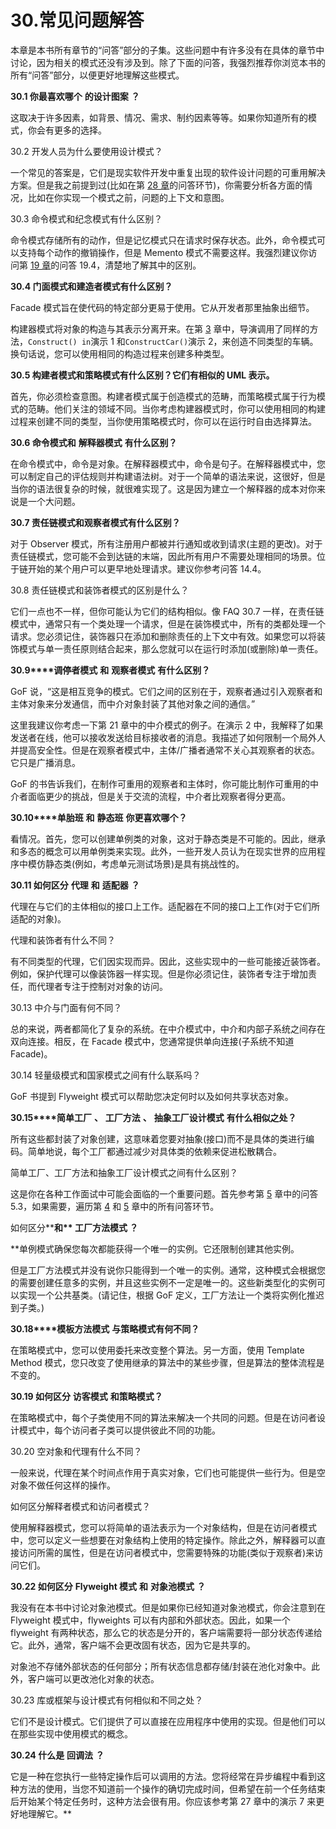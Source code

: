 # 30.常见问题解答

本章是本书所有章节的“问答”部分的子集。这些问题中有许多没有在具体的章节中讨论，因为相关的模式还没有涉及到。除了下面的问答，我强烈推荐你浏览本书的所有“问答”部分，以便更好地理解这些模式。

**30.1 你最喜欢哪个** **的设计图案** **？**

这取决于许多因素，如背景、情况、需求、制约因素等等。如果你知道所有的模式，你会有更多的选择。

30.2 开发人员为什么要使用设计模式？

一个常见的答案是，它们是现实软件开发中重复出现的软件设计问题的可重用解决方案。但是我之前提到过(比如在第 [28 章](28.html)的问答环节)，你需要分析各方面的情况，比如在你实现一个模式之前，问题的上下文和意图。

30.3 命令模式和纪念模式有什么区别？

命令模式存储所有的动作，但是记忆模式只在请求时保存状态。此外，命令模式可以支持每个动作的撤销操作，但是 Memento 模式不需要这样。我强烈建议你访问第 [19 章](19.html)的问答 19.4，清楚地了解其中的区别。

**30.4 门面模式和建造者模式有什么区别？**

Facade 模式旨在使代码的特定部分更易于使用。它从开发者那里抽象出细节。

构建器模式将对象的构造与其表示分离开来。在第 [3](03.html) 章中，导演调用了同样的方法，`Construct() in`演示 1 和`ConstructCar()`演示 2，来创造不同类型的车辆。换句话说，您可以使用相同的构造过程来创建多种类型。

**30.5 构建者模式和策略模式有什么区别？它们有相似的 UML 表示。**

首先，你必须检查意图。构建者模式属于创造模式的范畴，而策略模式属于行为模式的范畴。他们关注的领域不同。当你考虑构建器模式时，你可以使用相同的构建过程来创建不同的类型，当你使用策略模式时，你可以在运行时自由选择算法。

**30.6 命令模式和** **解释器模式** **有什么区别？**

在命令模式中，命令是对象。在解释器模式中，命令是句子。在解释器模式中，您可以制定自己的评估规则并构建语法树。对于一个简单的语法来说，这很好，但是当你的语法很复杂的时候，就很难实现了。这是因为建立一个解释器的成本对你来说是一个大问题。

**30.7 责任链模式和观察者模式有什么区别？**

对于 Observer 模式，所有注册用户都被并行通知或收到请求(主题的更改)。对于责任链模式，您可能不会到达链的末端，因此所有用户不需要处理相同的场景。位于链开始的某个用户可以更早地处理请求。建议你参考问答 14.4。

30.8 责任链模式和装饰者模式的区别是什么？

它们一点也不一样，但你可能认为它们的结构相似。像 FAQ 30.7 一样，在责任链模式中，通常只有一个类处理一个请求，但是在装饰模式中，所有的类都处理一个请求。您必须记住，装饰器只在添加和删除责任的上下文中有效。如果您可以将装饰模式与单一责任原则结合起来，那么您就可以在运行时添加(或删除)单一责任。

**30.9****调停者模式** **和** **观察者模式** **有什么区别？**

GoF 说，“这是相互竞争的模式。它们之间的区别在于，观察者通过引入观察者和主体对象来分发通信，而中介对象封装了其他对象之间的通信。”

这里我建议你考虑一下第 21 章中的中介模式的例子。在演示 2 中，我解释了如果发送者在线，他可以接收发送给目标接收者的消息。我描述了如何限制一个局外人并提高安全性。但是在观察者模式中，主体/广播者通常不关心其观察者的状态。它只是广播消息。

GoF 的书告诉我们，在制作可重用的观察者和主体时，你可能比制作可重用的中介者面临更少的挑战，但是关于交流的流程，中介者比观察者得分更高。

**30.10****单胎班** **和** **静态班** **你更喜欢哪个？**

看情况。首先，您可以创建单例类的对象，这对于静态类是不可能的。因此，继承和多态的概念可以用单例类来实现。此外，一些开发人员认为在现实世界的应用程序中模仿静态类(例如，考虑单元测试场景)是具有挑战性的。

**30.11 如何区分** **代理** **和** **适配器** **？**

代理在与它们的主体相似的接口上工作。适配器在不同的接口上工作(对于它们所适配的对象)。

代理和装饰者有什么不同？

有不同类型的代理，它们因实现而异。因此，这些实现中的一些可能接近装饰者。例如，保护代理可以像装饰器一样实现。但是你必须记住，装饰者专注于增加责任，而代理者专注于控制对对象的访问。

30.13 中介与门面有何不同？

总的来说，两者都简化了复杂的系统。在中介模式中，中介和内部子系统之间存在双向连接。相反，在 Facade 模式中，您通常提供单向连接(子系统不知道 Facade)。

30.14 轻量级模式和国家模式之间有什么联系吗？

GoF 书提到 Flyweight 模式可以帮助您决定何时以及如何共享状态对象。

**30.15****简单工厂** **、** **工厂方法** **、** **抽象工厂设计模式** **有什么相似之处？**

所有这些都封装了对象创建，这意味着您要对抽象(接口)而不是具体的类进行编码。简单地说，每个工厂都通过减少对具体类的依赖来促进松散耦合。

简单工厂、工厂方法和抽象工厂设计模式之间有什么区别？

这是你在各种工作面试中可能会面临的一个重要问题。首先参考第 [5](05.html) 章中的问答 5.3，如果需要，遍历第 [4](04.html) 和 [5](05.html) 章中的所有问答环节。

如何区分****和** **工厂方法模式** **？****

 **单例模式确保您每次都能获得一个唯一的实例。它还限制创建其他实例。

但是工厂方法模式并没有说你只能得到一个唯一的实例。通常，这种模式会根据您的需要创建任意多的实例，并且这些实例不一定是唯一的。这些新类型化的实例可以实现一个公共基类。(请记住，根据 GoF 定义，工厂方法让一个类将实例化推迟到子类。)

**30.18****模板方法模式** **与策略模式有何不同？**

在策略模式中，您可以使用委托来改变整个算法。另一方面，使用 Template Method 模式，您只改变了使用继承的算法中的某些步骤，但是算法的整体流程是不变的。

**30.19 如何区分** **访客模式** **和策略模式？**

在策略模式中，每个子类使用不同的算法来解决一个共同的问题。但是在访问者设计模式中，每个访问者子类可以提供彼此不同的功能。

30.20 空对象和代理有什么不同？

一般来说，代理在某个时间点作用于真实对象，它们也可能提供一些行为。但是空对象不做任何这样的操作。

如何区分解释者模式和访问者模式？

使用解释器模式，您可以将简单的语法表示为一个对象结构，但是在访问者模式中，您可以定义一些想要在对象结构上使用的特定操作。除此之外，解释器可以直接访问所需的属性，但是在访问者模式中，您需要特殊的功能(类似于观察者)来访问它们。

**30.22 如何区分** **Flyweight 模式** **和** **对象池模式** **？**

我没有在本书中讨论对象池模式。但是如果你已经知道对象池模式，你会注意到在 Flyweight 模式中，flyweights 可以有内部和外部状态。因此，如果一个 flyweight 有两种状态，那么它的状态是分开的，客户端需要将一部分状态传递给它。此外，通常，客户端不会更改固有状态，因为它是共享的。

对象池不存储外部状态的任何部分；所有状态信息都存储/封装在池化对象中。此外，客户端可以更改池化对象的状态。

30.23 库或框架与设计模式有何相似和不同之处？

它们不是设计模式。它们提供了可以直接在应用程序中使用的实现。但是他们可以在那些实现中使用模式的概念。

**30.24 什么是** **回调法** **？**

它是一种在您执行一些特定操作后可以调用的方法。您将经常在异步编程中看到这种方法的使用，当您不知道前一个操作的确切完成时间，但希望在前一个任务结束后开始某个特定任务时，这种方法会很有用。你应该参考第 27 章中的演示 7 来更好地理解它。**